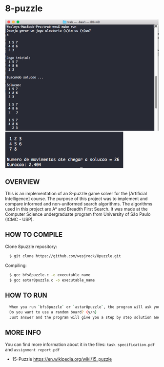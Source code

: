# 8-puzzle

![Screenshot 1](img/screenshot1.png)
![Screenshot 2](img/screenshot2.png)

OVERVIEW
--------------------------------------------------
This is an implementation of an 8-puzzle game solver for the [Artificial Intelligence] course. The purpose of this project was to implement and compare informed and non-uniformed search algorithms. The algorithms used in this project are A* and Breadth First Search.  It was made at the Computer Science undergraduate program from University of São Paulo (ICMC - USP).

HOW TO COMPILE 
--------------------------------------------------

Clone 8puzzle repository:

```bash
  $ git clone https://github.com/wesjrock/8puzzle.git
```

Compiling: 

```bash
  $ gcc bfs8puzzle.c -o executable_name
  $ gcc astar8puzzle.c -o executable_name
```

HOW TO RUN 
--------------------------------------------------

```bash
  When you run `bfs8puzzle` or `astar8puzzle`, the program will ask you:
  Do you want to use a random board? (y/n)
  Just answer and the program will give you a step by step solution and the time it took to solve the board.
```

MORE INFO
--------------------------------------------------

You can find more information about it in the files:  `task specification.pdf` and `assignment report.pdf`

* 15-Puzzle <https://en.wikipedia.org/wiki/15_puzzle>
